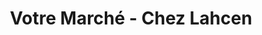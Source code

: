 ---
title: "Votre Marché - Chez Lahcen"
url: /saint-jean-le-blanc/votre-marche-chez-lahcen/
shop: supermarché
---